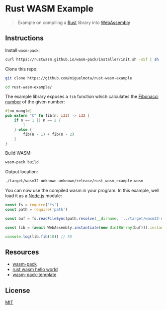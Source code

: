 # Rust WASM Example

> Example on compiling a [Rust](https://www.rust-lang.org) library into [WebAssembly](https://webassembly.org/)

## Instructions

Install `wasm-pack`:

```bash
curl https://rustwasm.github.io/wasm-pack/installer/init.sh -sSf | sh
```

Clone this repo:

```bash
git clone https://github.com/miguelmota/rust-wasm-example

cd rust-wasm-example/
```

The example library exposes a `fib` function which calculates the [Fibonacci number](https://en.wikipedia.org/wiki/Fibonacci_number) of the given number:

```rust
#[no_mangle]
pub extern "C" fn fib(n: i32) -> i32 {
    if n == 1 || n == 2 {
        1
    } else {
        fib(n - 1) + fib(n - 2)
    }
}
```

Build WASM:

```bash
wasm-pack build
```

Output location:

```bash
./target/wasm32-unknown-unknown/release/rust_wasm_example.wasm
```

You can now use the compiled wasm in your program. In this example, well load it as a [Node.js](https://nodejs.org/en/) module:

```js
const fs = require('fs')
const path = require('path')

const buf = fs.readFileSync(path.resolve(__dirname, '../target/wasm32-unknown-unknown/release/rust_wasm_example.wasm'))

const lib = (await WebAssembly.instantiate(new Uint8Array(buf))).instance.exports

console.log(lib.fib(10)) // 55
```

## Resources

- [wasm-pack](https://github.com/rustwasm/wasm-pack)
- [rust wasm hello world](https://rustwasm.github.io/book/game-of-life/hello-world.html)
- [wasm-pack-template](https://github.com/rustwasm/wasm-pack-template)

## License

[MIT](LICENSE)

